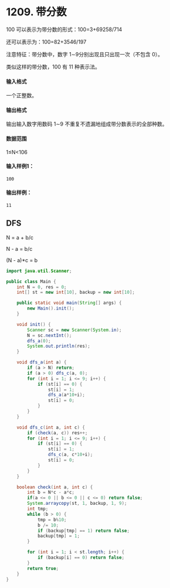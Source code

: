 # 1209. 带分数

100 可以表示为带分数的形式：100=3+69258/714

还可以表示为：100=82+3546/197

注意特征：带分数中，数字 1∼9分别出现且只出现一次（不包含 0）。

类似这样的带分数，100 有 11 种表示法。

#### 输入格式

一个正整数。

#### 输出格式

输出输入数字用数码 1∼9 不重复不遗漏地组成带分数表示的全部种数。

#### 数据范围

1≤N<106

#### 输入样例1：

```
100
```

#### 输出样例：

```
11
```



## DFS

N = a + b/c

N - a = b/c

(N - a)*c = b

```java
import java.util.Scanner;

public class Main {
    int N = 0, res = 0;
    int[] st = new int[10], backup = new int[10];

    public static void main(String[] args) {
        new Main().init();
    }

    void init() {
        Scanner sc = new Scanner(System.in);
        N = sc.nextInt();
        dfs_a(0);
        System.out.println(res);
    }

    void dfs_a(int a) {
        if (a > N) return;
        if (a > 0) dfs_c(a, 0);
        for (int i = 1; i <= 9; i++) {
            if (st[i] == 0) {
                st[i] = 1;
                dfs_a(a*10+i);
                st[i] = 0;
            }
        }
    }

    void dfs_c(int a, int c) {
        if (check(a, c)) res++;
        for (int i = 1; i <= 9; i++) {
            if (st[i] == 0) {
                st[i] = 1;
                dfs_c(a, c*10+i);
                st[i] = 0;
            }
        }
    }

    boolean check(int a, int c) {
        int b = N*c - a*c;
        if(a <= 0 || b <= 0 || c <= 0) return false;
        System.arraycopy(st, 1, backup, 1, 9);
        int tmp;
        while (b > 0) {
            tmp = b%10;
            b /= 10;
            if (backup[tmp] == 1) return false;
            backup[tmp] = 1;
        }

        for (int i = 1; i < st.length; i++) {
            if (backup[i] == 0) return false;
        }
        return true;
    }
}
```

